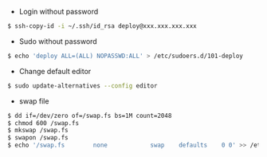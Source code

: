 
-   Login without password

```bash
$ ssh-copy-id -i ~/.ssh/id_rsa deploy@xxx.xxx.xxx.xxx
```

- Sudo without password

```bash
$ echo 'deploy ALL=(ALL) NOPASSWD:ALL' > /etc/sudoers.d/101-deploy
```
- Change default editor
  
```bash
$ sudo update-alternatives --config editor
```

- swap file

```bash
$ dd if=/dev/zero of=/swap.fs bs=1M count=2048
$ chmod 600 /swap.fs
$ mkswap /swap.fs 
$ swapon /swap.fs
$ echo '/swap.fs 		none 			swap 	defaults 	0 0' >> /etc/fstab
```

	
